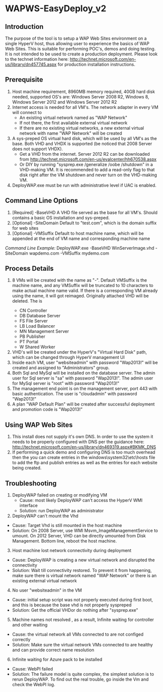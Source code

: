 WAPWS-EasyDeploy_v2
===================

Introduction
------------
The purpose of the tool is to setup a WAP Web Sites environment on a single HyperV host, thus allowing user to experience the basics of WAP Web Sites.  This is suitable for performing POC's, demos and doing testing.  It is not intended to be used to create a production deployment.  Please look to the technet information here: http://technet.microsoft.com/en-us/library/dn457745.aspx for production installation instructions.
	
Prerequisite
------------
1. Host machine requirement, 8960MB memory required, 40GB hard disk needed, supported OS's are:  Windows Server 2008 R2, Windows 8, Windows Server 2012 and Windows Server 2012 R2
2. Internet access is needed for all VM's. The network adapter in every VM will connect to
	* An existing virtual network named as "WAP Network"
	* If not there, the first available external virtual network
	* If there are no existing virtual networks, a new external virtual network with name "WAP Network" will be created
3. A sys-preped OS virtual hard disk, which will be used by all VM's as the base. Both VHD and VHDX is supported (be noticed that 2008 Server does not support VHDX). 
	* Get a VHD from the internet. Server 2012 R2 can be downloaded from http://technet.microsoft.com/en-us/evalcenter/hh670538.aspx
	* Or DIY by running "sysprep.exe /generalize /oobe /shutdown" in a VHD-making VM. It is recommended to add a read-only flag to that disk right after the VM shutdown and never turn on the VHD-making VM.
4. DeployWAP.exe must be run with administrative level if UAC is enabled.
			 
Command Line Options
--------------------
1. [Required] -BaseVHD 
	A VHD file served as the base for all VM's. Should contains a basic OS installation and sys-preped.
2. [Optional] -SiteDomain
	Default to "test.com", which is the domain suffix for web sites
3. [Optional] -VMSuffix
	Default to host machine name, which will be appended at the end of VM name and corresponding machine name

*Command Line Example:*  DeployWAP.exe -BaseVHD WinServerImage.vhd -SiteDomain wapdemo.com -VMSuffix mydemo.com
		
Process Details
---------------
1. 8 VMs will be created with the name as "<Prefix>-<VMSuffix>". Default VMSuffix is the machine name, and any VMSuffix will be truncated to 10 characters to make actual machine name valid. If there is a corresponding VM already using the name, it will got reimaged. Originally attached VHD will be deleted.
The <Prefix> is
	* CN	Controller
	* DB	Database Server
	* FS	File Server
	* LB	Load Balancer
	* MN	Management Server
	* PB	Publisher
	* PT	Portal
	* W	Shared Worker
2. VHD's will be created under the HyperV's "Virtual Hard Disk" path, which can be changed through HyperV management UI
3. Inside each VM, user "websiteadmin" with password "Wap2013!" will be created and assigned to "Administrators" group. 
4. Both Sql and MySql will be installed on the database server. The admin user for Sql server is "sa" with password "Wap2013!". The admin user for MySql server is "root" with password "Wap2013!"
5. The management end point is on the management server, port 443 with basic authentication. The user is "cloudadmin" with password "Wap2013!"
6. A plan "WAP Default Plan" will be created after successful deployment and promotion code is "Wap2013!"
	
Using WAP Web Sites
-------------------
1. This install does not supply it's own DNS.  In order to use the system it needs to be properly configured with DNS per the guidance here: http://technet.microsoft.com/en-us/library/dn469319.aspx#BKMK_DNS
2. If performing a quick demo and configuring DNS is too much overhead then the you can create entries in the windows\system32\etc\hosts file to add the ftp and publish entries as well as the entries for each website being created.

Troubleshooting
----------------
1. DeployWAP failed on creating or modifying VM 
   * Cause: most likely DeployWAP can't access the HyperV WMI interface
   * Solution: run DeployWAP as administrator
2. DeployWAP can't mount the Vhd
  * Cause: Target Vhd is still mounted in the host machine
  * Solution: On 2008 Server, use WMI Msvm_ImageManagementService to umount. On 2012 Server, VHD can be directly umounted from Disk Management. Bottom line, reboot the host machine.
3. Host machine lost network connectivity during deployment
  * Cause: DeployWAP is creating a new virtual network and disrupted the connectivity
  * Solution: Wait till connectivity restored. To prevent it from happening, make sure there is virtual network named "WAP Network" or there is an existing external virtual network
4. No user "websiteadmin" in the VM
  * Cause: initial setup script was not properly executed during first boot, and this is because the base vhd is not properly syspreped 
  * Solution: Get the official VHDor do nothing after "sysprep.exe"
5. Machine names not resolved , as a result, Infinite waiting for controller and other waiting
  * Cause: the virtual network all VMs connected to are not configed correctly
  * Solution: Make sure the virtual network VMs connected to are healthy and can provide correct name resolution
6. Infinite waiting for Azure pack to be installed
  * Cause: WebPI failed
  * Solution: The failure model is quite complex, the simplest solution is to rerun DeployWAP. To find out the real trouble, go inside the Vm and check the WebPI log.
